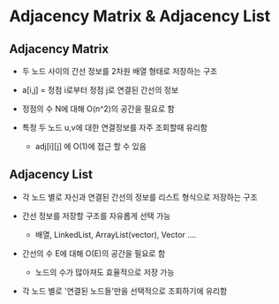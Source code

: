 # Adjacency Matrix & Adjacency List



## Adjacency Matrix

- 두 노드 사이의 간선 정보를 2차원 배열 형태로 저장하는 구조

- a[i,j] = 정점 i로부터 정점 j로 연결된 간선의 정보
- 정점의 수 N에 대해 O(n^2)의 공간을 필요로 함

- 특정 두 노드 u,v에 대한 연결정보를 자주 조회할때 유리함
  - adj\[i][j] 에 O(1)에 접근 할 수 있음



## Adjacency List

- 각 노드 별로 자신과 연결된 간선의 정보를 리스트 형식으로 저장하는 구조

- 간선 정보를 저장할 구조를 자유롭게 선택 가능

  - 배열, LinkedList, ArrayList(vector), Vector ....

- 간선의 수 E에 대해 O(E)의 공간을 필요로 함

  - 노드의 수가 많아져도 효율적으로 저장 가능

- 각 노드 별로 '연결된 노드들'만을 선택적으로 조회하기에 유리함

  